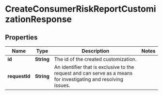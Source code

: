 

# CreateConsumerRiskReportCustomizationResponse


## Properties

| Name | Type | Description | Notes |
|------------ | ------------- | ------------- | -------------|
|**id** | **String** | The id of the created customization. |  |
|**requestId** | **String** | An identifier that is exclusive to the request and can serve as a means for investigating and resolving issues. |  |



